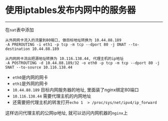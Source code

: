 # 使用iptables发布内网中的服务器

---

在`nat`表中添加

```
从外网网卡流入的流量到80端口, 做目标地址转换为 10.44.88.189
-A PREROUTING -i eth1 -p tcp -m tcp --dport 80 -j DNAT --to-destination 10.44.88.189

从内网网卡流出把源地址转换为 10.116.138.44, 代理主机的ip地址
-A POSTROUTING -d 10.44.88.189/32 -o eth0 -p tcp -m tcp --dport 80 -j SNAT --to-source 10.116.138.44
```

* `eth0`是内网的网卡
* `eth1`是外网的网卡
* `10.44.88.189` 目标内网服务器的地址, 里面装了nginx绑定80端口
* `10.116.138.44` 需要代理主机的内网地址
* 还需要把代理主机的转发打开`echo 1  > /proc/sys/net/ipv4/ip_forward`

这样访问代理主机的公网ip地址, 就可以访问内网机器的`nginx`上

